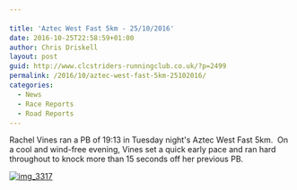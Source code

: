 ```yaml
---

title: 'Aztec West Fast 5km - 25/10/2016'
date: 2016-10-25T22:58:59+01:00
author: Chris Driskell
layout: post
guid: http://www.clcstriders-runningclub.co.uk/?p=2499
permalink: /2016/10/aztec-west-fast-5km-25102016/
categories:
  - News
  - Race Reports
  - Road Reports
---
```

Rachel Vines ran a PB of 19:13 in Tuesday night's Aztec West Fast 5km.  On a cool and wind-free evening, Vines set a quick early pace and ran hard throughout to knock more than 15 seconds off her previous PB.

[<img class="alignnone size-medium wp-image-2500" src="/Images/2016/10/IMG_3317-300x225.jpg" alt="img_3317" width="300" height="225" srcset="/Images/2016/10/IMG_3317-300x225.jpg 300w, /Images/2016/10/IMG_3317-768x576.jpg 768w, /Images/2016/10/IMG_3317-1024x768.jpg 1024w" sizes="(max-width: 300px) 100vw, 300px" />](/Images/2016/10/IMG_3317.jpg)

&nbsp;